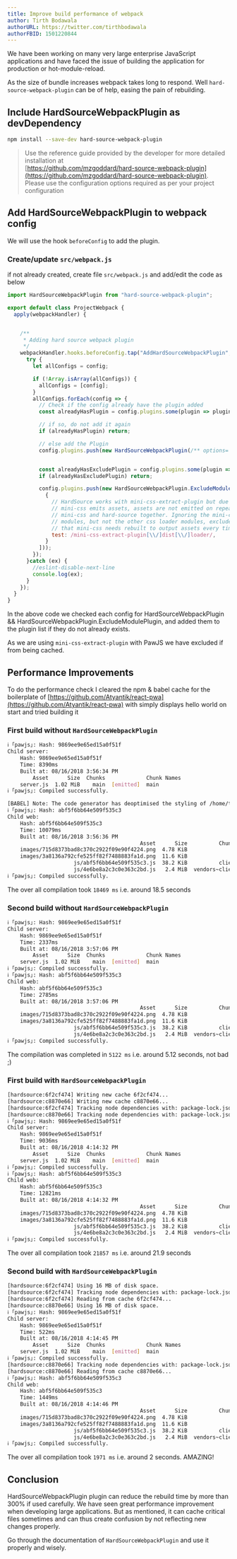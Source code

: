 ```yaml
---
title: Improve build performance of webpack
author: Tirth Bodawala
authorURL: https://twitter.com/tirthbodawala
authorFBID: 1501220844
---
```

We have been working on many very large enterprise JavaScript applications and have faced the issue of building the application for production or hot-module-reload.  
  
As the size of bundle increases webpack takes long to respond. Well `hard-source-webpack-plugin` can be of help, easing the pain of rebuilding.     

<!--truncate-->


## Include HardSourceWebpackPlugin as devDependency
```bash
npm install --save-dev hard-source-webpack-plugin
```

> Use the reference guide provided by the developer for more detailed installation at  
[https://github.com/mzgoddard/hard-source-webpack-plugin](https://github.com/mzgoddard/hard-source-webpack-plugin).  
Please use the configuration options required as per your project configuration





## Add HardSourceWebpackPlugin to webpack config
We will use the hook `beforeConfig` to add the plugin.

### Create/update `src/webpack.js` 
if not already created, create file `src/webpack.js` and add/edit the code as below

```javascript
import HardSourceWebpackPlugin from "hard-source-webpack-plugin";

export default class ProjectWebpack {
  apply(webpackHandler) {


    /**
     * Adding hard source webpack plugin
     */
    webpackHandler.hooks.beforeConfig.tap("AddHardSourceWebpackPlugin", (env, type, config) => {
      try {
        let allConfigs = config;

        if (!Array.isArray(allConfigs)) {
          allConfigs = [config];
        }
        allConfigs.forEach(config => {
          // Check if the config already have the plugin added
          const alreadyHasPlugin = config.plugins.some(plugin => plugin instanceof HardSourceWebpackPlugin);

          // if so, do not add it again
          if (alreadyHasPlugin) return;

          // else add the Plugin
          config.plugins.push(new HardSourceWebpackPlugin(/** options= {} **/));


          const alreadyHasExcludePlugin = config.plugins.some(plugin => plugin instanceof HardSourceWebpackPlugin.ExcludeModulePlugin);
          if (alreadyHasExcludePlugin) return;

          config.plugins.push(new HardSourceWebpackPlugin.ExcludeModulePlugin([
            {
              // HardSource works with mini-css-extract-plugin but due to how
              // mini-css emits assets, assets are not emitted on repeated builds with
              // mini-css and hard-source together. Ignoring the mini-css loader
              // modules, but not the other css loader modules, excludes the modules
              // that mini-css needs rebuilt to output assets every time.
              test: /mini-css-extract-plugin[\\/]dist[\\/]loader/,
            }
          ]));
        });
      }catch (ex) {
        //eslint-disable-next-line
        console.log(ex);
      }
    });
  }
}

```
In the above code we checked each config for  HardSourceWebpackPlugin && HardSourceWebpackPlugin.ExcludeModulePlugin, and added them to the plugin list if they do not already exists.  
  
As we are using `mini-css-extract-plugin` with PawJS we have excluded if from being cached.  
<script async src="//pagead2.googlesyndication.com/pagead/js/adsbygoogle.js"></script>
<ins class="adsbygoogle"
     style="display:block; text-align:center;"
     data-ad-layout="in-article"
     data-ad-format="fluid"
     data-ad-client="ca-pub-7586505628408924"
     data-ad-slot="9476337873"></ins>
<script>
     (adsbygoogle = window.adsbygoogle || []).push({});
</script>  

## Performance Improvements

To do the performance check I cleared the npm & babel cache for the boilerplate of [https://github.com/Atyantik/react-pwa](https://github.com/Atyantik/react-pwa) with simply displays hello world on start and tried building it

### First build without `HardSourceWebpackPlugin`
```bash
ℹ ｢pawjs｣: Hash: 9869ee9e65ed15a0f51f
Child server:
    Hash: 9869ee9e65ed15a0f51f
    Time: 8390ms
    Built at: 08/16/2018 3:56:34 PM
        Asset      Size  Chunks             Chunk Names
    server.js  1.02 MiB    main  [emitted]  main  
ℹ ｢pawjs｣: Compiled successfully.  

[BABEL] Note: The code generator has deoptimised the styling of /home/tirthbodawala/workspace/react-pwa/node_modules/react-dom/cjs/react-dom.development.js as it exceeds the max of 500KB.
ℹ ｢pawjs｣: Hash: abf5f6bb64e509f535c3
Child web:
    Hash: abf5f6bb64e509f535c3
    Time: 10079ms
    Built at: 08/16/2018 3:56:36 PM
                                          Asset      Size          Chunks             Chunk Names
    images/715d8373bad8c370c2922f09e90f4224.png  4.78 KiB                  [emitted]  
    images/3a8136a792cfe525ff82f7488883fa1d.png  11.6 KiB                  [emitted]  
                     js/abf5f6bb64e509f535c3.js  38.2 KiB          client  [emitted]  client
                     js/4e6be8a2c3c0e363c2bd.js   2.4 MiB  vendors~client  [emitted]  vendors~client
ℹ ｢pawjs｣: Compiled successfully.

```
The over all compilation took `18469 ms` i.e. around 18.5 seconds
  
### Second build without `HardSourceWebpackPlugin`
```bash
ℹ ｢pawjs｣: Hash: 9869ee9e65ed15a0f51f
Child server:
    Hash: 9869ee9e65ed15a0f51f
    Time: 2337ms
    Built at: 08/16/2018 3:57:06 PM
        Asset      Size  Chunks             Chunk Names
    server.js  1.02 MiB    main  [emitted]  main
ℹ ｢pawjs｣: Compiled successfully.
ℹ ｢pawjs｣: Hash: abf5f6bb64e509f535c3
Child web:
    Hash: abf5f6bb64e509f535c3
    Time: 2785ms
    Built at: 08/16/2018 3:57:06 PM
                                          Asset      Size          Chunks             Chunk Names
    images/715d8373bad8c370c2922f09e90f4224.png  4.78 KiB                  [emitted]  
    images/3a8136a792cfe525ff82f7488883fa1d.png  11.6 KiB                  [emitted]  
                     js/abf5f6bb64e509f535c3.js  38.2 KiB          client  [emitted]  client
                     js/4e6be8a2c3c0e363c2bd.js   2.4 MiB  vendors~client  [emitted]  vendors~client
ℹ ｢pawjs｣: Compiled successfully.

```
The compilation was completed in `5122 ms` i.e. around 5.12 seconds, not bad ;)
  


<script async src="//pagead2.googlesyndication.com/pagead/js/adsbygoogle.js"></script>
<ins class="adsbygoogle"
     style="display:block; text-align:center;"
     data-ad-layout="in-article"
     data-ad-format="fluid"
     data-ad-client="ca-pub-7586505628408924"
     data-ad-slot="9476337873"></ins>
<script>
     (adsbygoogle = window.adsbygoogle || []).push({});
</script>
  
  
### First build with `HardSourceWebpackPlugin`
```bash
[hardsource:6f2cf474] Writing new cache 6f2cf474...
[hardsource:c8870e66] Writing new cache c8870e66...
[hardsource:6f2cf474] Tracking node dependencies with: package-lock.json.
[hardsource:c8870e66] Tracking node dependencies with: package-lock.json.
ℹ ｢pawjs｣: Hash: 9869ee9e65ed15a0f51f
Child server:
    Hash: 9869ee9e65ed15a0f51f
    Time: 9036ms
    Built at: 08/16/2018 4:14:32 PM
        Asset      Size  Chunks             Chunk Names
    server.js  1.02 MiB    main  [emitted]  main
ℹ ｢pawjs｣: Compiled successfully.
ℹ ｢pawjs｣: Hash: abf5f6bb64e509f535c3
Child web:
    Hash: abf5f6bb64e509f535c3
    Time: 12821ms
    Built at: 08/16/2018 4:14:32 PM
                                          Asset      Size          Chunks             Chunk Names
    images/715d8373bad8c370c2922f09e90f4224.png  4.78 KiB                  [emitted]  
    images/3a8136a792cfe525ff82f7488883fa1d.png  11.6 KiB                  [emitted]  
                     js/abf5f6bb64e509f535c3.js  38.2 KiB          client  [emitted]  client
                     js/4e6be8a2c3c0e363c2bd.js   2.4 MiB  vendors~client  [emitted]  vendors~client
ℹ ｢pawjs｣: Compiled successfully.


```
The over all compilation took `21857 ms` i.e. around 21.9 seconds

### Second build with `HardSourceWebpackPlugin`
```bash
[hardsource:6f2cf474] Using 16 MB of disk space.
[hardsource:6f2cf474] Tracking node dependencies with: package-lock.json.
[hardsource:6f2cf474] Reading from cache 6f2cf474...
[hardsource:c8870e66] Using 16 MB of disk space.
ℹ ｢pawjs｣: Hash: 9869ee9e65ed15a0f51f
Child server:
    Hash: 9869ee9e65ed15a0f51f
    Time: 522ms
    Built at: 08/16/2018 4:14:45 PM
        Asset      Size  Chunks             Chunk Names
    server.js  1.02 MiB    main  [emitted]  main
ℹ ｢pawjs｣: Compiled successfully.
[hardsource:c8870e66] Tracking node dependencies with: package-lock.json.
[hardsource:c8870e66] Reading from cache c8870e66...
ℹ ｢pawjs｣: Hash: abf5f6bb64e509f535c3
Child web:
    Hash: abf5f6bb64e509f535c3
    Time: 1449ms
    Built at: 08/16/2018 4:14:46 PM
                                          Asset      Size          Chunks             Chunk Names
    images/715d8373bad8c370c2922f09e90f4224.png  4.78 KiB                  [emitted]  
    images/3a8136a792cfe525ff82f7488883fa1d.png  11.6 KiB                  [emitted]  
                     js/abf5f6bb64e509f535c3.js  38.2 KiB          client  [emitted]  client
                     js/4e6be8a2c3c0e363c2bd.js   2.4 MiB  vendors~client  [emitted]  vendors~client
ℹ ｢pawjs｣: Compiled successfully.


```
The over all compilation took `1971 ms` i.e. around 2 seconds. AMAZING!

## Conclusion
HardSourceWebpackPlugin plugin can reduce the rebuild time by more than 300% if used carefully. We have seen great performance improvement when developing large applications. But as mentioned, it can cache critical files sometimes and can thus create confusion by not reflecting new changes properly.  
  
  
Go through the documentation of `HardSourceWebpackPlugin` and use it properly and wisely. 
 

<script async src="//pagead2.googlesyndication.com/pagead/js/adsbygoogle.js"></script>
<ins class="adsbygoogle"
     style="display:block; text-align:center;"
     data-ad-layout="in-article"
     data-ad-format="fluid"
     data-ad-client="ca-pub-7586505628408924"
     data-ad-slot="9476337873"></ins>
<script>
     (adsbygoogle = window.adsbygoogle || []).push({});
</script>
